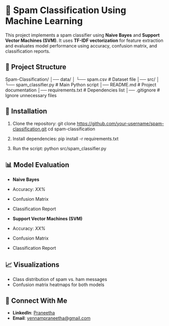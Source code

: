 # 📧 Spam Classification Using Machine Learning

This project implements a spam classifier using **Naive Bayes** and **Support Vector Machines (SVM)**. It uses **TF-IDF vectorization** for feature extraction and evaluates model performance using accuracy, confusion matrix, and classification reports.

## 📂 Project Structure
Spam-Classification/
│── data/
│   └── spam.csv            # Dataset file
│── src/
│   └── spam_classifier.py  # Main Python script
│── README.md               # Project documentation
│── requirements.txt        # Dependencies list
│── .gitignore              # Ignore unnecessary files

## 🚀 Installation

1. Clone the repository:
git clone https://github.com/your-username/spam-classification.git cd spam-classification

2. Install dependencies:
pip install -r requirements.txt

3. Run the script:
python src/spam_classifier.py

## 📊 Model Evaluation

- **Naive Bayes**
- Accuracy: _XX%_
- Confusion Matrix
- Classification Report

- **Support Vector Machines (SVM)**
- Accuracy: _XX%_
- Confusion Matrix
- Classification Report

## 📈 Visualizations
- Class distribution of spam vs. ham messages
- Confusion matrix heatmaps for both models

## 🔗 Connect With Me
- **LinkedIn**: [Praneetha](https://www.linkedin.com/in/yennam-praneetha-58a4522a4/)
- **Email**: [yennampraneetha@gmail.com](mailto:yennampraneetha@gmail.com)
